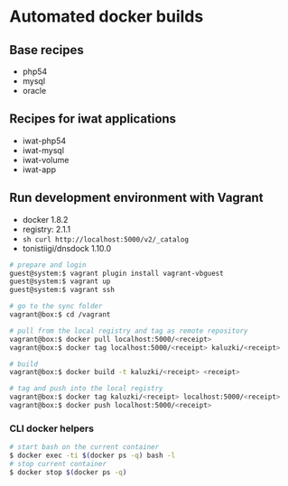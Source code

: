 # Automated docker builds

 
## Base recipes

 * php54
 * mysql
 * oracle

## Recipes for iwat applications

 * iwat-php54
 * iwat-mysql
 * iwat-volume
 * iwat-app

## Run development environment with Vagrant

 * docker 1.8.2
 * registry: 2.1.1
  * ```sh curl http://localhost:5000/v2/_catalog```
 * tonistiigi/dnsdock 1.10.0

```sh
# prepare and login
guest@system:$ vagrant plugin install vagrant-vbguest
guest@system:$ vagrant up
guest@system:$ vagrant ssh

# go to the sync folder
vagrant@box:$ cd /vagrant

# pull from the local registry and tag as remote repository
vagrant@box:$ docker pull localhost:5000/<receipt>
vagrant@box:$ docker tag localhost:5000/<receipt> kaluzki/<receipt>

# build
vagrant@box:$ docker build -t kaluzki/<receipt> <receipt>

# tag and push into the local registry
vagrant@box:$ docker tag kaluzki/<receipt> localhost:5000/<receipt>
vagrant@box:$ docker push localhost:5000/<receipt>
```

### CLI docker helpers

```sh
# start bash on the current container 
$ docker exec -ti $(docker ps -q) bash -l
# stop current container
$ docker stop $(docker ps -q)
```